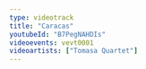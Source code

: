 ```yaml
---
type: videotrack
title: "Caracas"
youtubeId: "B7PegNAHDIs"
videoevents: vevt0001
videoartists: ["Tomasa Quartet"]
---
```

